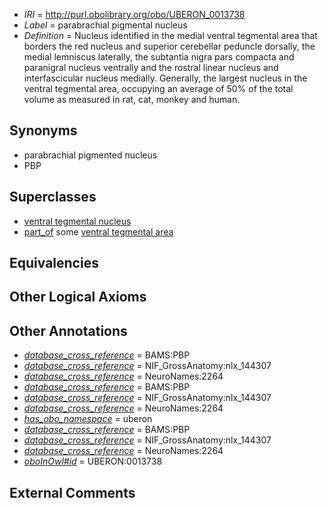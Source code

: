  * *IRI* = http://purl.obolibrary.org/obo/UBERON_0013738
 * *Label* = parabrachial pigmental nucleus
 * *Definition* = Nucleus identified in the medial ventral tegmental area that borders the red nucleus and superior cerebellar peduncle dorsally, the medial lemniscus laterally, the subtantia nigra pars compacta and paranigral nucleus ventrally and the rostral linear nucleus and interfascicular nucleus medially. Generally, the largest nucleus in the ventral tegmental area, occupying an average of 50% of the total volume as measured in rat, cat, monkey and human.

## Synonyms

 * parabrachial pigmented nucleus
 * PBP

## Superclasses

 * [ventral tegmental nucleus](../../UBERON/38/UBERON_0002438.md)
 * [part_of](../../BFO/50/BFO_0000050.md) some [ventral tegmental area](../../UBERON/91/UBERON_0002691.md)

## Equivalencies


## Other Logical Axioms


## Other Annotations

 * *[database_cross_reference](../../ef/oboInOwl#hasDbXref.md)* = BAMS:PBP
 * *[database_cross_reference](../../ef/oboInOwl#hasDbXref.md)* = NIF_GrossAnatomy:nlx_144307
 * *[database_cross_reference](../../ef/oboInOwl#hasDbXref.md)* = NeuroNames:2264
 * *[database_cross_reference](../../ef/oboInOwl#hasDbXref.md)* = BAMS:PBP
 * *[database_cross_reference](../../ef/oboInOwl#hasDbXref.md)* = NIF_GrossAnatomy:nlx_144307
 * *[database_cross_reference](../../ef/oboInOwl#hasDbXref.md)* = NeuroNames:2264
 * *[has_obo_namespace](../../ce/oboInOwl#hasOBONamespace.md)* = uberon
 * *[database_cross_reference](../../ef/oboInOwl#hasDbXref.md)* = BAMS:PBP
 * *[database_cross_reference](../../ef/oboInOwl#hasDbXref.md)* = NIF_GrossAnatomy:nlx_144307
 * *[database_cross_reference](../../ef/oboInOwl#hasDbXref.md)* = NeuroNames:2264
 * *[oboInOwl#id](../../id/oboInOwl#id.md)* = UBERON:0013738

## External Comments


